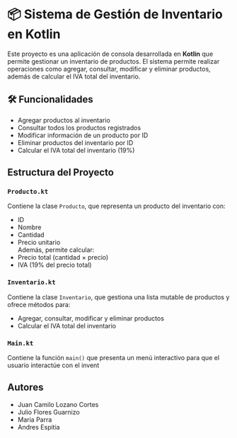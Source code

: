 # 📦 Sistema de Gestión de Inventario en Kotlin

Este proyecto es una aplicación de consola desarrollada en **Kotlin** que permite gestionar un inventario de productos. El sistema permite realizar operaciones como agregar, consultar, modificar y eliminar productos, además de calcular el IVA total del inventario.

## 🛠️ Funcionalidades

- Agregar productos al inventario
- Consultar todos los productos registrados
- Modificar información de un producto por ID
- Eliminar productos del inventario por ID
- Calcular el IVA total del inventario (19%)

## Estructura del Proyecto

### `Producto.kt`

Contiene la clase `Producto`, que representa un producto del inventario con:

- ID
- Nombre
- Cantidad
- Precio unitario  
Además, permite calcular:
- Precio total (cantidad × precio)
- IVA (19% del precio total)

### `Inventario.kt`

Contiene la clase `Inventario`, que gestiona una lista mutable de productos y ofrece métodos para:

- Agregar, consultar, modificar y eliminar productos
- Calcular el IVA total del inventario

### `Main.kt`

Contiene la función `main()` que presenta un menú interactivo para que el usuario interactúe con el invent

## Autores

- Juan Camilo Lozano Cortes
- Julio Flores Guarnizo
- Maria Parra
- Andres Espitia
